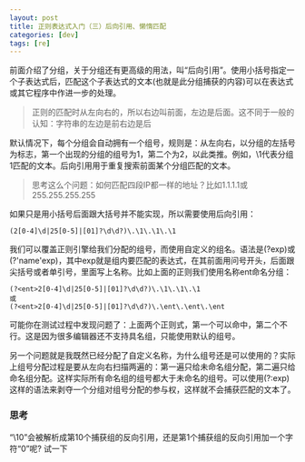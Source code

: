 ```yaml
---
layout: post
title: 正则表达式入门（三）后向引用、懒惰匹配
categories: [dev]
tags: [re]
---
```


前面介绍了分组，关于分组还有更高级的用法，叫“后向引用”。使用小括号指定一个子表达式后，匹配这个子表达式的文本(也就是此分组捕获的内容)可以在表达式或其它程序中作进一步的处理。

> 正则的匹配时从左向右的，所以右边叫前面，左边是后面。这不同于一般的认知：字符串的左边是前右边是后

默认情况下，每个分组会自动拥有一个组号，规则是：从左向右，以分组的左括号为标志，第一个出现的分组的组号为1，第二个为2，以此类推。例如，\1代表分组1匹配的文本。后向引用用于重复搜索前面某个分组匹配的文本。

> 思考这么个问题：如何匹配四段IP都一样的地址？比如1.1.1.1或255.255.255.255

如果只是用小括号后面跟大括号并不能实现，所以需要使用后向引用：
```
(2[0-4]\d|25[0-5]|[01]?\d\d?)\.\1\.\1\.\1
```

我们可以覆盖正则引擎给我们分配的组号，而使用自定义的组名。语法是(?<name>exp)或(?'name'exp)，其中exp就是组内要匹配的表达式，在其前面用问号开头，后面跟尖括号或者单引号，里面写上名称。比如上面的正则我们使用名称ent命名分组：
```
(?<ent>2[0-4]\d|25[0-5]|[01]?\d\d?)\.\1\.\1\.\1
或
(?<ent>2[0-4]\d|25[0-5]|[01]?\d\d?)\.\ent\.\ent\.\ent
```

可能你在测试过程中发现问题了：上面两个正则式，第一个可以命中，第二个不行。这是因为很多编辑器还不支持具名组，只能使用默认的组号。

另一个问题就是我既然已经分配了自定义名称，为什么组号还是可以使用的？实际上组号分配过程是要从左向右扫描两遍的：第一遍只给未命名组分配，第二遍只给命名组分配。这样实际所有命名组的组号都大于未命名的组号。可以使用(?:exp)这样的语法来剥夺一个分组对组号分配的参与权，这样就不会捕获匹配的文本了。

### 思考
“\10”会被解析成第10个捕获组的反向引用，还是第1个捕获组的反向引用加一个字符“0”呢? 试一下

